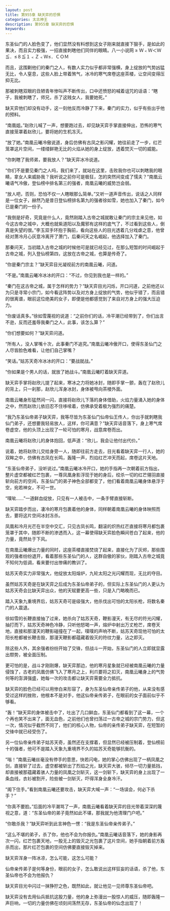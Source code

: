 ```yaml
---
layout: post
title: 第955章 缺天弈的恐惧
categories: 太古神王
description: 第955章 缺天弈的恐惧
keywords:
---
```


东圣仙门的人脸色变了，他们显然没有料想到这女子刚来就直接下狠手，是如此的果决，而且实力极强，一招直接刺瞎他们同伴的眼睛。八一小说网 ≥ Ｗ﹤Ｗ＜Ｗ≦．≤８≦１﹤Ｚ﹤Ｗ≤．ＣＯＭ

而且，这围剿他们的秦门之人，有数人实力似乎都非常强横，身上绽放的气势凶猛无比，令人窒息，这些人脸上带着煞气，冰冷的寒气席卷这座茶楼，让空间变得压抑无比。

那被刺瞎双眼的丑陋青年惨叫声不断传出，口中还愤怒的喊着诅咒的话语：“瞎子，我被刺瞎了，师兄，杀了这贱女人，我要她死。”

缺天弈他们却没有动手，这一刻他反而冷静了下来，秦门的实力，似乎有些出乎他的预料。

“南凰姐。”赵欣儿喊了一声，想要跑过去，却见缺天弈手掌直接伸出，恐怖的寒气直接笼罩着赵欣儿，要将她的生机冻灭。

“放了她。”南凰云曦冷傲说道，身后仿佛有古凤之影闪耀，她往前走了一步，红芒笼罩这片空间，一缕缕鲜艳无比的火焰从她的身上绽放，透着焚灭一切的威能。

“你刺瞎了我师弟，要我放人？”缺天弈冰冷说道。

“你们不是要见秦门之人吗，我们来了，就站在这里，击败我你也可以刺瞎我的眼睛，拿女人来威胁我？我听说之前你可是极狂，怎的突然间变成了懦夫？”南凰云曦语气冷傲，登仙榜中排名第三的强者，南凰云曦的威势岂会弱。

“放人吧，否则，恐怕不仅一人瞎眼那么简单。”又听一道声音传出，说话之人同样是一位女子，赫然乃是昔日登仙榜排名第九的强者徐如雪，她也加入了秦门，如今已是秦门的一份子。

“我倒是好奇，究竟是什么人，竟然刚踏入古帝之城就敢让秦门的宗主来见他，如今这古帝之城中，大概也就紫道阳以及魔邪有这样的底气了，不过看到这些人，倒真是失望的很。”李玉双手环抱于胸前，看向这些人的目光透着几分戏虐之意，他曾经对萧冷月心灰意冷离开了萧门，后秦问天之名崛起，他选择加入了秦门。

那秦问天，当初踏入古帝之城的时候他可是就已经见过，在那么短暂的时间崛起于古帝之城，列入登仙榜第四，这放在古帝之城，也算是传奇了。

“你是秦门宗主？”缺天弈目光凝视前方的南凰云曦，问道。

“不是。”南凰云曦冷冰冰的开口：“不过，你见到我也是一样的。”

“秦门在这古帝之城，属于怎样的势力？”缺天弈目光闪烁，开口问道，之前他还以为只是寻常小宗门，如今看这阵势以及对方身上绽放的气势，他似乎错了，而且错的很离谱，眼前这位绝美的女子，即便是他都感觉到了来自对方身上的强大压迫力。

“你废话真多。”徐如雪蔑视的说道：“之前你们的话，冷平潮已经带到了，你们出言不逊，反而还羞辱我秦门之人，此事，该怎么算？”

“你们想要如何？”缺天弈问道。

“所有人，没人掌嘴十次，此事秦门不追究。”南凰云曦冷傲开口，使得东圣仙门之人尽皆脸色难看，让他们自己掌嘴？

“笑话。”姑苏天奇冷冰冰的开口：“要战就战。”

“你如果是个男人的话，就放了她战斗。”南凰云曦盯着缺天弈道。

缺天弈手掌将赵欣儿提了起来，寒冰之力将她冰封，随即手掌一颤，轰在了赵欣儿的背上，只一刹那，赵欣儿浑身冰封，身体被甩向茶楼外面。

南凰云曦身形猛然间一闪，直接将赵欣儿下落的身体借助，火焰力量涌入她的身体之中，然而赵欣儿依旧忍不住哆嗦着，仿佛承受着极为强烈的痛楚。

“我乃东圣仙帝弟子缺天弈，我等尽皆为东圣仙门仙帝仙王传人，你出手就刺瞎我仙门弟子，还想要我轻易放人，这样，你可满意？”缺天弈话音落下，身上寒气席卷虚空，他的头顶上出现了一轮可怕的寒月，战意席卷而出。

南凰云曦将赵欣儿的身体抱回，低声道：“欣儿，我会让他付出代价。”

说着，她将赵欣儿交给身旁一人，随即往前方走去，目光看着缺天弈一行人，她的双眸之中，仿佛有古凤在长鸣，轰隆一声，烈焰红芒冲天而起，席卷这片天地。

“东圣仙帝弟子，没听说过。”南凰云曦冰冷开口，她的手指再一次朝着前方指出，整片虚空都被红芒包裹，一尊凤凰身影浮现于她的身后，绞杀一切的红芒翎羽直接斩向前方的空间，东圣仙门的弟子神色全部都变了，他们看着南凰云曦身体悬浮于空，宛若神女，不可一世。

“噗呲……”一道鲜血绽放，只见有一人被击中，一条手臂直接斩断。

缺天弈踏步而出，凄冷的寒月包裹着他的身体，同样朝着南凰云曦的身体映照而去，要将这片空间冰封冻杀。

凤凰和冷月光芒在半空中交汇，只见古凤长鸣，翻滚的炽热红芒直接将寒月都包裹笼罩于其中，随即不断的渗透而入，这一幕使得缺天弈脸色瞬间苍白了起来，他的力量，竟然处于下风。

在南凰云曦爆出力量的同时，这座茶楼直接焚烧了起来，直接化为了灰烬，那些围观的强者纷纷退开，看着那些东圣仙门的人，这群自傲的家伙，刚踏入古帝之城竟不知何为低调，看来要付出惨痛的教训了。

姑苏天奇实力非常强大，他绽放太阳熔炉，九轮太阳之光闪耀而现，无比的夺目。

虽然姑苏天奇是在缺天弈之后成为东圣仙帝弟子的，但实际上东圣仙门的人更认为姑苏天奇会比缺天弈出众，他的天赋要更高一些，只是入门略晚而已。

踏入天象九重境界后，姑苏天奇可是级强大，他杀伐出可怕的太阳长枪，将数名秦门的人震退。

徐如雪的长鞭直接抽了过来，她杀向了姑苏天奇，鞭影漫天，有无尽的符光闪耀，抽打而下，姑苏天奇神色冷静，只听他怒喝一声，熔炉中射出万丈枪芒，席卷天地，直接和那漫天的鞭影碰撞在了一起，噗噗的声响不断，姑苏天奇现他可怕的太阳长枪都被长鞭击毁，那漫天鞭影都蕴藏着毁灭的符纹力量，沾之即灭。

除这些人外，其余强者纷纷开始了交锋，但战斗一开始，东圣仙门的人立即就显露出颓势，被全面压制。

更可怕的是，战斗才刚刚爆，缺天弈那边，他的寒月星象就已经被南凰云曦的力量侵蚀了，古老的凤凰仿佛飞入了寒月之上，利爪要将之扣灭，南凰云曦身上的气势何等的澎湃强盛，她每一次的攻击都让缺天弈需要全力抵抗。

缺天弈的脸色已经可以用惨白来形容了，身为东圣仙帝亲传弟子的他，从来没有感受过这样的挫败，他根本不是对手，他这仙帝亲传弟子，在眼前的女子面前似乎不够看。

“轰！”缺天弈的身体被击中了，吐出了几口鲜血，东圣仙门都看到了这一幕，一个个再也笑不出来了，面无血色，之前他们也曾扫荡过一古帝之城的宗门势力，但这一次，情况似乎截然不同了，他们的核心人物，仙帝的亲传弟子缺天弈，在短暂的交锋中就已经受伤了。

另一位仙帝亲传弟子姑苏天奇，虽然还在支撑着，但显然已经被压制着，登仙榜前十的强者，他可不是踏入天象九重境界不久的姑苏天奇能够抗衡的。

“嗡！”南凰云曦丝毫没有停手的意思，快若闪电，她的掌心仿佛出现了一柄凤凰之剑，直接斩了过去，虚空都被斩出了烈焰之光，缺天弈大骇，倾尽一切力量抵挡，却直接被那蕴藏着骇人力量的凤凰之剑斩灭，这一剑斩下，缺天弈的身上出现了一条血线，衣衫被割开，险些被一剑斩灭，吓得浑身全身冷汗。

“阁下住手。”看到南凰云曦还要攻击，缺天弈大喊一声：“一场误会，何必下杀手？”

“你真不要脸。”后面的冷平潮骂了一声，南凰云曦看着缺天弈的目光带着深深的蔑视之意，道：“东圣仙帝的弟子竟然如此不堪，那我就为他清理门户吧。”

“你敢杀我？”缺天弈听到此言神色一愣：“我是东圣仙帝亲传弟子。”

“这么不堪的弟子，杀了你，他也不会为你报仇。”南凰云曦话音落下，她的身影再次一闪，红芒包裹天地，一股无上的毁灭之光包裹了这片空间，她手指朝着前方轰杀而出，那片红芒包裹的空间仿佛要直接毁灭掉来。

缺天弈浑身一阵冰凉，怎么可能，这怎么可能？

仙帝亲传弟子是何等身份，眼前的女子，怎么敢说出这样狂妄的话语，杀了他，东圣仙帝也不会为他报仇？

缺天弈目光中闪过一抹狰狞之色，既然如此，就让他见一见师尊东圣仙帝吧。

缺天弈没有去用仙兵抵抗这股力量，他的身上弥漫出一股惊人的威压，随即轰隆一声巨响，一切的力量仿佛在顷刻间荡然无存，东圣仙帝的仙念出现了！
